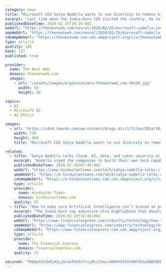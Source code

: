 ```yaml
---
category: news
title: "Microsoft CEO Satya Nadella wants to use diversity to remove bias in AI"
excerpt: "Last time when the India-born CEO visited the country, he talked about the power of Aadhaar ID, India Stack, and connecting more than a billion people through it. This time around apart from numerous mentions of the Azure cloud, AI and inclusivity with technology were at the center."
publishedDateTime: 2020-02-25T19:29:00Z
webUrl: "https://thenextweb.com/neural/2020/02/25/microsoft-nadella-india-2020/"
ampWebUrl: "https://thenextweb.com/neural/2020/02/25/microsoft-nadella-india-2020/amp/"
cdnAmpWebUrl: "https://thenextweb-com.cdn.ampproject.org/c/s/thenextweb.com/neural/2020/02/25/microsoft-nadella-india-2020/amp/"
type: article
quality: 106
heat: 127
published: true

provider:
  name: The Next Web
  domain: thenextweb.com
  images:
    - url: "/assets/images/organizations/thenextweb.com-50x50.jpg"
      width: 50
      height: 50

topics:
  - AI
  - Microsoft AI
  - AI Ethics

images:
  - url: "https://cdn0.tnwcdn.com/wp-content/blogs.dir/1/files/2014/10/ms_azure_2014_103-730x409.jpg"
    width: 730
    height: 409
    title: "Microsoft CEO Satya Nadella wants to use diversity to remove bias in AI"

related:
  - title: "Satya Nadella talks cloud, AI, data, and cyber security at Future Decoded event"
    excerpt: "Nadella urged the companies to build their own tech capabilities which could be the most defining thing in the next decade."
    publishedDateTime: 2020-02-24T07:40:00Z
    webUrl: "https://www.hindustantimes.com/tech/satya-nadella-talks-cloud-ai-data-and-cyber-security-at-future-decoded-event/story-xTOoVJc2x1vcddbwHYSIlL.html"
    ampWebUrl: "https://m.hindustantimes.com/tech/satya-nadella-talks-cloud-ai-data-and-cyber-security-at-future-decoded-event/story-xTOoVJc2x1vcddbwHYSIlL_amp.html"
    cdnAmpWebUrl: "https://m-hindustantimes-com.cdn.ampproject.org/c/s/m.hindustantimes.com/tech/satya-nadella-talks-cloud-ai-data-and-cyber-security-at-future-decoded-event/story-xTOoVJc2x1vcddbwHYSIlL_amp.html"
    type: article
    provider:
      name: Hindustan Times
      domain: hindustantimes.com
    quality: 35
  - title: "How to make sure Artificial Intelligence isn’t biased as people? Satya Nadella’s advise to techies"
    excerpt: "The India-born top executive also highlighted that developers should work with diverse teams, so that “unconscious biases” do not creep into the models used for developing artificial intelligence ... like retail, healthcare and agriculture or ..."
    publishedDateTime: 2020-02-25T14:48:00Z
    webUrl: "https://www.financialexpress.com/industry/technology/how-to-make-sure-artificial-intelligence-isnt-biased-as-people-satya-nadellas-advise-to-techies/1878759/"
    ampWebUrl: "https://www.financialexpress.com/industry/technology/how-to-make-sure-artificial-intelligence-isnt-biased-as-people-satya-nadellas-advise-to-techies/1878759/lite/"
    cdnAmpWebUrl: "https://www-financialexpress-com.cdn.ampproject.org/c/s/www.financialexpress.com/industry/technology/how-to-make-sure-artificial-intelligence-isnt-biased-as-people-satya-nadellas-advise-to-techies/1878759/lite/"
    type: article
    provider:
      name: The Financial Express
      domain: financialexpress.com
    quality: 25

secured: "76b8p5IV1k9jH1LjGv3eTmSXn7+sj0siI5ax/UR9mh5tE9JXNYIbSu2NOhQEREeOEXeAUMKotEugC2GScyDVQ5t8Lt0zHP6zfogRy1mWdho6zxOLLGd+S9AohkDF6rmTgl2FcxVDeZP0+ip9coCuQT/5TOj5hEn9lR0oABaglzdgxwfIimYbfqmUXe96BfzN4n51C0m02kgD40GnZcioJOTweR5T4aQ8ufKwgJ5qJF507n+GZMtmsexrzVdmpKhVqeK7hGo53uCibEcNT4R+jiACY5rpqDYVr8lItWyxGc85BrxBYDsqior512t83LX0rKUwGq9ORKJsYs02AvR+iZgVS75zL7N2univzJvmoTU3a/kMwIWRDRnqnVpv/zj9tgPAPUyUsSn6qk3geVY/aGn4ODZ8CFWuWUKBxB4RDrdWmQHIT9p/QrFrd2anezMA251YkiS5MS7nDX8TxUO9vyX8zyMygngsS+QsjJF+fKM=;e4K65ZT5itzcHDs1JfcCpQ=="
---
```


